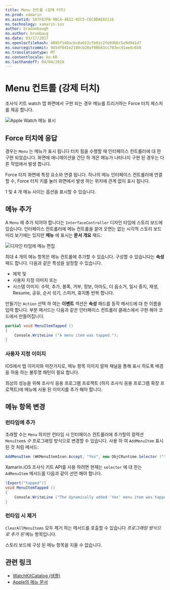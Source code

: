 ```yaml
---
title: Menu 컨트롤 (강제 터치)
ms.prod: xamarin
ms.assetid: 5A7F83FB-9BC4-4812-92C5-CEC8DAE8211E
ms.technology: xamarin-ios
author: bradumbaugh
ms.author: brumbaug
ms.date: 03/17/2017
ms.openlocfilehash: 4895f140acbc8a622cfb91c2fe9db6c5e9d9d1d7
ms.sourcegitcommit: 945df041e2180cb20af08b83cc703ecd1aedc6b0
ms.translationtype: MT
ms.contentlocale: ko-KR
ms.lasthandoff: 04/04/2018
---
```

# <a name="menu-control-force-touch"></a>Menu 컨트롤 (강제 터치)

조사식 키트 watch 앱 화면에서 구현 되는 경우 메뉴를 트리거하는 Force 터치 제스처를 제공 합니다.

![](menu-images/menu.png "Apple Watch 메뉴 표시")
<!-- watch image courtesy of http://infinitapps.com/bezel/ -->

## <a name="responding-to-force-touch"></a>Force 터치에 응답

경우는 `Menu` 는 메뉴가 표시 됩니다 터치 힘을 수행할 때 인터페이스 컨트롤러에 대 한 구현 되었습니다. 화면에 애니메이션을 간단 하 게은 메뉴가 나타나지 구현 된 경우는 다른 작업에서 발생 합니다.

Force 터치 화면에 특정 요소와 연결 됩니다. 하나의 메뉴 인터페이스 컨트롤러에 연결할 수, Force 터치 키를 눌러 화면에서 발생 하는 위치에 관계 없이 표시 됩니다.

1 및 4 개 메뉴 사이는 옵션을 표시할 수 있습니다.


## <a name="adding-a-menu"></a>메뉴 추가

A `Menu` 에 추가 되어야 합니다는 `InterfaceController` 디자인 타임에 스토리 보드에 있습니다. 인터페이스 컨트롤러에 메뉴 컨트롤을 끌어 오면는 없는 시각적 스토리 보드 미리 보기에는 있지만 **메뉴** 에 표시는 **문서 개요** 패드:

![](menu-images/menu-action.png "디자인 타임에 메뉴 편집")

최대 4 개의 메뉴 항목은 메뉴 컨트롤에 추가할 수 있습니다. 구성할 수 있습니다는 **속성** 패드 합니다. 다음과 같은 특성을 설정할 수 있습니다.

- 제목 및
- 사용자 지정 이미지 또는
- 시스템 이미지: 수락, 추가, 블록, 거부, 정보, 아마도, 더 음소거, 일시 중지, 재생, Resume, 공유, 순서 섞기, 스피커, 휴지통 반복 합니다.

만들기는 `Action` 선택 하 여는 **이벤트** 섹션은 **속성** 패드를 동작 메서드에 대 한 이름을 입력 합니다. 부분 메서드는 다음과 같은 인터페이스 컨트롤러 클래스에서 구현 해야 코드에서 만들어집니다.

```csharp
partial void MenuItemTapped ()
{
    Console.WriteLine ("A menu item was tapped.");
}
```

### <a name="custom-images"></a>사용자 지정 이미지

IOS에서 탭 이미지와 마찬가지로, 메뉴 항목 이미지 알파 채널을 통해 표시 하도록 배경을 허용 하는 불투명 패턴이 필요 합니다.

최상의 성능을 위해 조사식 응용 프로그램 프로젝트 (하지 조사식 응용 프로그램 확장 프로젝트)에 메뉴에 사용 된 이미지를 추가 해야 합니다.


## <a name="changing-the-menu-items"></a>메뉴 항목 변경

<!--
### Design Time Items

Menu items added the the storyboard can be shown and hidden programmatically.
-->

### <a name="adding-at-runtime"></a>런타임에 추가

초래할 수는 `Menu` 하지만 런타임 시 인터페이스 컨트롤러에 추가할의 컬렉션 `MenuItem`s *수* 프로그래밍 방식으로 변경할 수 있습니다.
사용 하 여 `AddMenuItem` 표시 된 것 처럼 메서드:

```csharp
AddMenuItem (WKMenuItemIcon.Accept, "Yes", new ObjCRuntime.Selector ("tapped"));
```

Xamarin.iOS 조사식 키트 API를 사용 하려면 현재는 `selector` 에 대 한는 `AdMenuItem` 메서드를 다음과 같이 선언 해야 합니다.

```csharp
[Export("tapped")]
void MenuItemTapped ()
{
    Console.WriteLine ("The dynamically added 'Yes' menu item was tapped.");
}
```

### <a name="removing-at-runtime"></a>런타임 시 제거

`ClearAllMenuItems` 모두 제거 하는 메서드를 호출할 수 있습니다 *프로그래밍 방식으로 추가 된* 메뉴 항목입니다.

스토리 보드에 구성 된 메뉴 항목을 지울 수 없습니다.



## <a name="related-links"></a>관련 링크

- [WatchKitCatalog (샘플)](https://developer.xamarin.com/samples/monotouch/watchOS/WatchKitCatalog/)
- [Apple의 메뉴 문서](https://developer.apple.com/library/prerelease/ios/documentation/General/Conceptual/WatchKitProgrammingGuide/Menus.html)
